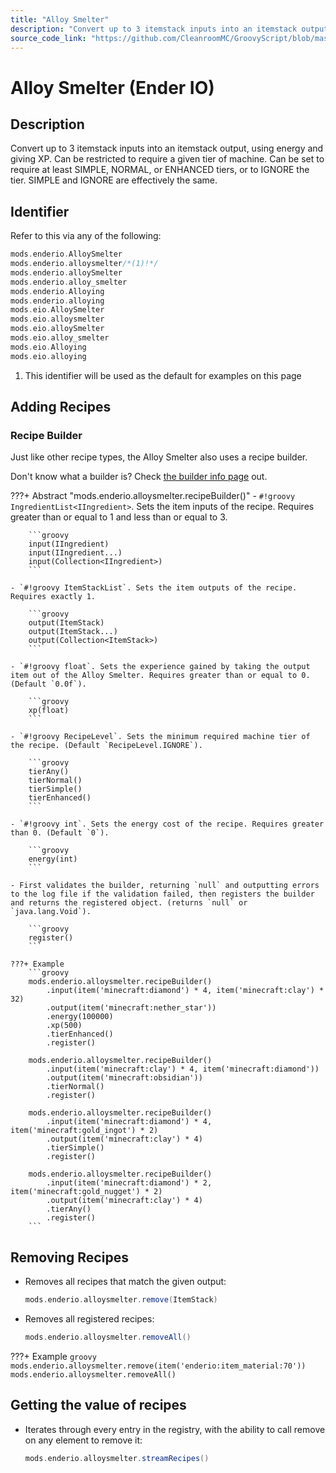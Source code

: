 ```yaml
---
title: "Alloy Smelter"
description: "Convert up to 3 itemstack inputs into an itemstack output, using energy and giving XP. Can be restricted to require a given tier of machine. Can be set to require at least SIMPLE, NORMAL, or ENHANCED tiers, or to IGNORE the tier. SIMPLE and IGNORE are effectively the same."
source_code_link: "https://github.com/CleanroomMC/GroovyScript/blob/master/src/main/java/com/cleanroommc/groovyscript/compat/mods/enderio/AlloySmelter.java"
---
```


# Alloy Smelter (Ender IO)

## Description

Convert up to 3 itemstack inputs into an itemstack output, using energy and giving XP. Can be restricted to require a given tier of machine. Can be set to require at least SIMPLE, NORMAL, or ENHANCED tiers, or to IGNORE the tier. SIMPLE and IGNORE are effectively the same.

## Identifier

Refer to this via any of the following:

```groovy hl_lines="2"
mods.enderio.AlloySmelter
mods.enderio.alloysmelter/*(1)!*/
mods.enderio.alloySmelter
mods.enderio.alloy_smelter
mods.enderio.Alloying
mods.enderio.alloying
mods.eio.AlloySmelter
mods.eio.alloysmelter
mods.eio.alloySmelter
mods.eio.alloy_smelter
mods.eio.Alloying
mods.eio.alloying
```

1. This identifier will be used as the default for examples on this page

## Adding Recipes

### Recipe Builder

Just like other recipe types, the Alloy Smelter also uses a recipe builder.

Don't know what a builder is? Check [the builder info page](../../../groovy/builder.md) out.

???+ Abstract "mods.enderio.alloysmelter.recipeBuilder()"
    - `#!groovy IngredientList<IIngredient>`. Sets the item inputs of the recipe. Requires greater than or equal to 1 and less than or equal to 3.

        ```groovy
        input(IIngredient)
        input(IIngredient...)
        input(Collection<IIngredient>)
        ```

    - `#!groovy ItemStackList`. Sets the item outputs of the recipe. Requires exactly 1.

        ```groovy
        output(ItemStack)
        output(ItemStack...)
        output(Collection<ItemStack>)
        ```

    - `#!groovy float`. Sets the experience gained by taking the output item out of the Alloy Smelter. Requires greater than or equal to 0. (Default `0.0f`).

        ```groovy
        xp(float)
        ```

    - `#!groovy RecipeLevel`. Sets the minimum required machine tier of the recipe. (Default `RecipeLevel.IGNORE`).

        ```groovy
        tierAny()
        tierNormal()
        tierSimple()
        tierEnhanced()
        ```

    - `#!groovy int`. Sets the energy cost of the recipe. Requires greater than 0. (Default `0`).

        ```groovy
        energy(int)
        ```

    - First validates the builder, returning `null` and outputting errors to the log file if the validation failed, then registers the builder and returns the registered object. (returns `null` or `java.lang.Void`).

        ```groovy
        register()
        ```

    ???+ Example
        ```groovy
        mods.enderio.alloysmelter.recipeBuilder()
            .input(item('minecraft:diamond') * 4, item('minecraft:clay') * 32)
            .output(item('minecraft:nether_star'))
            .energy(100000)
            .xp(500)
            .tierEnhanced()
            .register()

        mods.enderio.alloysmelter.recipeBuilder()
            .input(item('minecraft:clay') * 4, item('minecraft:diamond'))
            .output(item('minecraft:obsidian'))
            .tierNormal()
            .register()

        mods.enderio.alloysmelter.recipeBuilder()
            .input(item('minecraft:diamond') * 4, item('minecraft:gold_ingot') * 2)
            .output(item('minecraft:clay') * 4)
            .tierSimple()
            .register()

        mods.enderio.alloysmelter.recipeBuilder()
            .input(item('minecraft:diamond') * 2, item('minecraft:gold_nugget') * 2)
            .output(item('minecraft:clay') * 4)
            .tierAny()
            .register()
        ```



## Removing Recipes

- Removes all recipes that match the given output:

    ```groovy
    mods.enderio.alloysmelter.remove(ItemStack)
    ```

- Removes all registered recipes:

    ```groovy
    mods.enderio.alloysmelter.removeAll()
    ```

???+ Example
    ```groovy
    mods.enderio.alloysmelter.remove(item('enderio:item_material:70'))
    mods.enderio.alloysmelter.removeAll()
    ```

## Getting the value of recipes

- Iterates through every entry in the registry, with the ability to call remove on any element to remove it:

    ```groovy
    mods.enderio.alloysmelter.streamRecipes()
    ```
